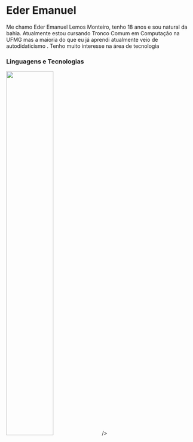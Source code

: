 # Eder Emanuel 

Me chamo Eder Emanuel Lemos Monteiro, tenho 18 anos e sou natural da bahia.
Atualmente estou cursando Tronco Comum em Computação na UFMG mas a maioria
do que eu já aprendi atualmente veio de autodidaticismo . Tenho muito 
interesse na área de tecnologia

### Linguagens e Tecnologias

<img src="https://cdn.jsdelivr.net/gh/devicons/devicon@latest/icons/c/c-original.svg" width="50%"> />
          

    
    
  

  
